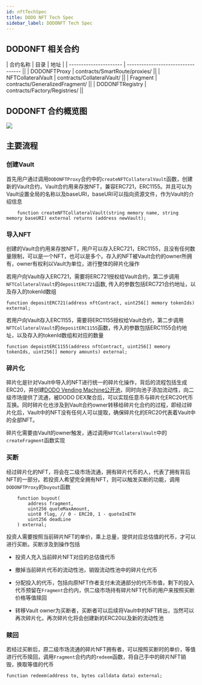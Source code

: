 ```yaml
---
id: nftTechSpec
title: DODO NFT Tech Spec
sidebar_label: DODONFT Tech Spec
---
```


## DODONFT 相关合约

| 合约名称                | 目录                                | 地址 |
| ---------------------- | ---------------------------------- ||
| DODONFTProxy           | contracts/SmartRoute/proxies/      ||
| NFTCollateralVault     | contracts/CollateralVault/         ||
| Fragment               | contracts/GeneralizedFragment/     ||
| DODONFTRegistry        | contracts/Factory/Registries/      ||

## DODONFT 合约概览图

![](https://dodoex.github.io/docs/img/dodonft_framework.png)


## 主要流程

### 创建Vault

首先用户通过调用`DODONFTProxy`合约中的`createNFTCollateralVault`函数，创建新的Vault合约，Vault合约用来存放NFT，兼容ERC721，ERC1155。并且可以为Vault设置全局的名称以及baseURI，baseURI可以指向资源文件，作为Vault的介绍信息

```
    function createNFTCollateralVault(string memory name, string memory baseURI) external returns (address newVault);
```

### 导入NFT

创建的Vault合约用来存放NFT，用户可以存入ERC721，ERC1155，且没有任何数量限制，可以是一个NFT，也可以是多个。存入的NFT被Vault合约的owner所拥有，owner有权利以Vault为单位，进行整体的碎片化操作

若用户向Vault存入ERC721，需要将ERC721授权给Vault合约，第二步调用`NFTCollateralVault`的`depositERC721`函数, 传入的参数包括ERC721合约地址，以及存入的tokenId数组

```
function depositERC721(address nftContract, uint256[] memory tokenIds) external;
```

若用户向Vault存入ERC1155，需要将ERC1155授权给Vault合约，第二步调用`NFTCollateralVault`的`depositERC1155`函数，传入的参数包括ERC1155合约地址，以及存入的tokenId数组和对应的数量

```
function depoistERC1155(address nftContract, uint256[] memory tokenIds, uint256[] memory amounts) external;
```

### 碎片化

碎片化是针对Vault中导入的NFT进行统一的碎片化操作，背后的流程包括生成ERC20，并创建[DODO Vending Machine公开池](./publicPool)，同时向池子添加流动性，向二级市场提供了流通，被DODO DEX聚合后，可以实现任意币与碎片化ERC20代币互换。同时碎片化也涉及到Vault合约owner转移给碎片化合约的过程，即经过碎片化后，Vault中的NFT没有任何人可以提取，确保碎片化的ERC20代表着Vault中的全部NFT。

碎片化需要由Vault的owner触发，通过调用`NFTCollateralVault`中的`createFragment`函数实现


### 买断

经过碎片化的NFT，将会在二级市场流通，拥有碎片代币的人，代表了拥有背后NFT的一部分。若投资人希望完全拥有NFT，则可以触发买断的功能，调用`DODONFTProxy`的`buyout`函数

```
    function buyout(
        address fragment,
        uint256 quoteMaxAmount,
        uint8 flag, // 0 - ERC20, 1 - quoteInETH
        uint256 deadLine
    ) external;
```

投资人需要按照当前碎片NFT的单价，乘上总量，提供对应总估值的代币，才可以进行买断。买断涉及到操作包括

- 投资人充入当前碎片NFT对应的总估值代币

- 撤掉当前碎片代币的流动性池，销毁流动性池中的碎片化代币

- 分配投入的代币，包括向原NFT作者支付未流通部分的代币市值，剩下的投入代币预留在`Fragment`合约内，供二级市场持有碎片NFT代币的用户来按照买断价格等值赎回

- 转移Vault owner为买断者，买断者可以后续将Vault中的NFT转出，当然可以再次碎片化，再次碎片化将会创建新的ERC20以及新的流动性池

### 赎回

若经过买断后，原二级市场流通的碎片NFT拥有者，可以按照买断时的单价，等值进行代币赎回，调用`Fragment`合约内的`redeem`函数，将自己手中的碎片NFT销毁，换取等值的代币

```
function redeem(address to, bytes calldata data) external;
```